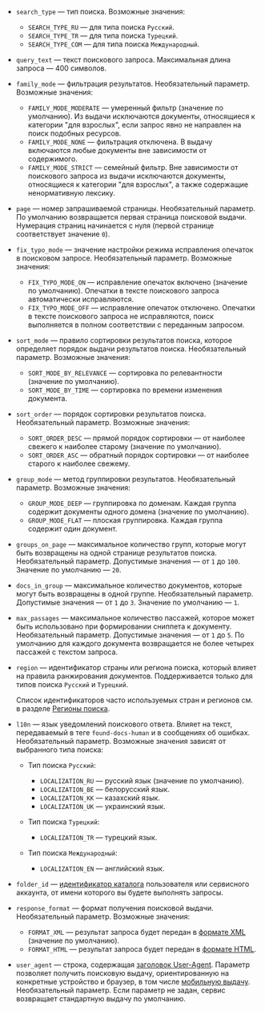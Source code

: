 * `search_type` — тип поиска. Возможные значения:

    * `SEARCH_TYPE_RU` — для типа поиска `Русский`.
    * `SEARCH_TYPE_TR` — для типа поиска `Турецкий`.
    * `SEARCH_TYPE_COM` — для типа поиска `Международный`.

* `query_text` — текст поискового запроса. Максимальная длина запроса — 400 символов.

* `family_mode` — фильтрация результатов. Необязательный параметр. Возможные значения:

    * `FAMILY_MODE_MODERATE` — умеренный фильтр (значение по умолчанию). Из выдачи исключаются документы, относящиеся к категории "для взрослых", если запрос явно не направлен на поиск подобных ресурсов.
    * `FAMILY_MODE_NONE` — фильтрация отключена. В выдачу включаются любые документы вне зависимости от содержимого.
    * `FAMILY_MODE_STRICT` — семейный фильтр. Вне зависимости от поискового запроса из выдачи исключаются документы, относящиеся к категории "для взрослых", а также содержащие ненормативную лексику.

* `page` — номер запрашиваемой страницы. Необязательный параметр. По умолчанию возвращается первая страница поисковой выдачи. Нумерация страниц начинается с нуля (первой странице соответствует значение `0`).

* `fix_typo_mode` — значение настройки режима исправления опечаток в поисковом запросе. Необязательный параметр. Возможные значения:

    * `FIX_TYPO_MODE_ON` — исправление опечаток включено (значение по умолчанию). Опечатки в тексте поискового запроса автоматически исправляются.
    * `FIX_TYPO_MODE_OFF` — исправление опечаток отключено. Опечатки в тексте поискового запроса не исправляются, поиск выполняется в полном соответствии с переданным запросом.

* `sort_mode` — правило сортировки результатов поиска, которое определяет порядок выдачи результатов поиска. Необязательный параметр. Возможные значения:

    * `SORT_MODE_BY_RELEVANCE` — сортировка по релевантности (значение по умолчанию).
    * `SORT_MODE_BY_TIME` — сортировка по времени изменения документа.

* `sort_order` — порядок сортировки результатов поиска. Необязательный параметр. Возможные значения:

    * `SORT_ORDER_DESC` — прямой порядок сортировки — от наиболее свежего к наиболее старому (значение по умолчанию).
    * `SORT_ORDER_ASC` — обратный порядок сортировки — от наиболее старого к наиболее свежему.

* `group_mode` — метод группировки результатов. Необязательный параметр. Возможные значения:

    * `GROUP_MODE_DEEP` — группировка по доменам. Каждая группа содержит документы одного домена (значение по умолчанию).
    * `GROUP_MODE_FLAT` — плоская группировка. Каждая группа содержит один документ.

* `groups_on_page` — максимальное количество групп, которые могут быть возвращены на одной странице результатов поиска. Необязательный параметр. Допустимые значения — от `1` до `100`. Значение по умолчанию — `20`.

* `docs_in_group` — максимальное количество документов, которые могут быть возвращены в одной группе. Необязательный параметр. Допустимые значения — от `1` до `3`. Значение по умолчанию — `1`.

* `max_passages` — максимальное количество пассажей, которое может быть использовано при формировании сниппета к документу. Необязательный параметр. Допустимые значения — от `1` до `5`. По умолчанию для каждого документа возвращается не более четырех пассажей с текстом запроса.

* `region` — идентификатор страны или региона поиска, который влияет на правила ранжирования документов. Поддерживается только для типов поиска `Русский` и `Турецкий`.

    Список идентификаторов часто используемых стран и регионов см. в разделе [Регионы поиска](../../search-api/reference/regions.md).

* `l10n` — язык уведомлений поискового ответа. Влияет на текст, передаваемый в теге `found-docs-human` и в сообщениях об ошибках. Необязательный параметр. Возможные значения зависят от выбранного типа поиска:

    * Тип поиска `Русский`:
        * `LOCALIZATION_RU` — русский язык (значение по умолчанию).
        * `LOCALIZATION_BE` — белорусский язык.
        * `LOCALIZATION_KK` — казахский язык.
        * `LOCALIZATION_UK` — украинский язык.

    * Тип поиска `Турецкий`:
        * `LOCALIZATION_TR` — турецкий язык.

    * Тип поиска `Международный`:
        * `LOCALIZATION_EN` — английский язык.

* `folder_id` — [идентификатор каталога](../../resource-manager/operations/folder/get-id.md) пользователя или сервисного аккаунта, от имени которого вы будете выполнять запросы.

* `response_format` — формат получения поисковой выдачи. Необязательный параметр. Возможные значения:

    * `FORMAT_XML` — результат запроса будет передан в [формате XML](../../search-api/concepts/response.md) (значение по умолчанию).
    * `FORMAT_HTML` — результат запроса будет передан в [формате HTML](../../search-api/concepts/html-response.md).

* `user_agent` — строка, содержащая [заголовок User-Agent](https://en.wikipedia.org/wiki/User-Agent_header). Параметр позволяет получить поисковую выдачу, ориентированную на конкретные устройство и браузер, в том числе [мобильную выдачу](../../search-api/operations/v2-mobile.md). Необязательный параметр. Если параметр не задан, сервис возвращает стандартную выдачу по умолчанию.